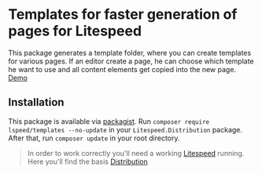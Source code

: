 # Templates for faster generation of pages for Litespeed

This package generates a template folder, where you can create templates for various pages. If an editor create a page,
he can choose which template he want to use and all content elements get copied into the new page.
[Demo](https://elements.litespeed.io/templates)

## Installation

This package is available via [packagist]. Run `composer require lspeed/templates --no-update` in your
`Litespeed.Distribution` package. After that, run `composer update` in your root directory.

> In order to work correctly you'll need a working [Litespeed] running. Here you'll find the basis [Distribution]

[litespeed]: https://litespeed.io
[distribution]: https://github.com/LitespeedProject/Distribution
[packagist]: https://packagist.org/packages/lspeed/templates
